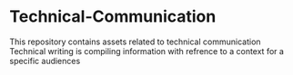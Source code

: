 # Technical-Communication
This repository contains assets related to technical communication
Technical writing is compiling information with refrence to a context for a specific audiences
